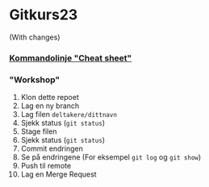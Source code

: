 # Gitkurs23

(With changes)

### [Kommandolinje "Cheat sheet"](https://education.github.com/git-cheat-sheet-education.pdf)

### "Workshop"

1. Klon dette repoet
1. Lag en ny branch
1. Lag filen `deltakere/dittnavn`
1. Sjekk status (`git status`)
1. Stage filen
1. Sjekk status (`git status`)
1. Commit endringen
1. Se på endringene (For eksempel `git log` og `git show`)
1. Push til remote
1. Lag en Merge Request

